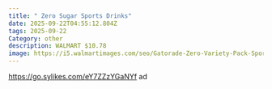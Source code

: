 ```yaml
---
title: " Zero Sugar Sports Drinks"
date: 2025-09-22T04:55:12.804Z
tags: 2025-09-22
Category: other
description: WALMART $10.78
image: https://i5.walmartimages.com/seo/Gatorade-Zero-Variety-Pack-Sports-Drink-Fruit-Punch-Grape-and-Orange-12-fl-oz-18-Pack-Bottles_b8721f0f-e4c0-49e1-b8ca-b09fa37f875f.6df25c32c3208ad0b2f60c297c9ddd80.jpeg?odnHeight=573&odnWidth=573&odnBg=FFFFFF
---
```

https://go.sylikes.com/eY7ZZzYGaNYf ad